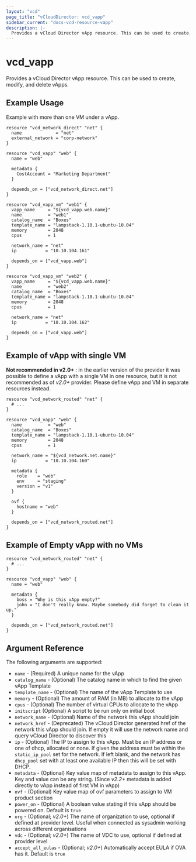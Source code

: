 ```yaml
---
layout: "vcd"
page_title: "vCloudDirector: vcd_vapp"
sidebar_current: "docs-vcd-resource-vapp"
description: |-
  Provides a vCloud Director vApp resource. This can be used to create, modify, and delete vApps.
---
```


# vcd\_vapp

Provides a vCloud Director vApp resource. This can be used to create,
modify, and delete vApps.

## Example Usage

Example with more than one VM under a vApp.

```hcl
resource "vcd_network_direct" "net" {
  name             = "net"
  external_network = "corp-network"
}

resource "vcd_vapp" "web" {
  name = "web"

  metadata {
    CostAccount = "Marketing Department"
  }

  depends_on = ["vcd_network_direct.net"]
}

resource "vcd_vapp_vm" "web1" {
  vapp_name     = "${vcd_vapp.web.name}"
  name          = "web1"
  catalog_name  = "Boxes"
  template_name = "lampstack-1.10.1-ubuntu-10.04"
  memory        = 2048
  cpus          = 1

  network_name = "net"
  ip           = "10.10.104.161"

  depends_on = ["vcd_vapp.web"]
}

resource "vcd_vapp_vm" "web2" {
  vapp_name     = "${vcd_vapp.web.name}"
  name          = "web2"
  catalog_name  = "Boxes"
  template_name = "lampstack-1.10.1-ubuntu-10.04"
  memory        = 2048
  cpus          = 1

  network_name = "net"
  ip           = "10.10.104.162"

  depends_on = ["vcd_vapp.web"]
}
```

## Example of vApp with single VM

**Not recommended in v2.0+** : in the earlier version of the provider it was possible to define a vApp with a single VM in one resource, but it is not recommended as of *v2.0+* provider. Please define vApp and VM in separate resources instead.

```hcl
resource "vcd_network_routed" "net" {
  # ...
}

resource "vcd_vapp" "web" {
  name          = "web"
  catalog_name  = "Boxes"
  template_name = "lampstack-1.10.1-ubuntu-10.04"
  memory        = 2048
  cpus          = 1

  network_name = "${vcd_network.net.name}"
  ip           = "10.10.104.160"

  metadata {
    role    = "web"
    env     = "staging"
    version = "v1"
  }

  ovf {
    hostname = "web"
  }

  depends_on = ["vcd_network_routed.net"]
}
```

## Example of Empty vApp with no VMs

```hcl
resource "vcd_network_routed" "net" {
  # ...
}

resource "vcd_vapp" "web" {
  name = "web"

  metadata {
    boss = "Why is this vApp empty?"
    john = "I don't really know. Maybe somebody did forget to clean it up."
  }

  depends_on = ["vcd_network_routed.net"]
}
```

## Argument Reference

The following arguments are supported:

* `name` - (Required) A unique name for the vApp
* `catalog_name` - (Optional) The catalog name in which to find the given vApp Template
* `template_name` - (Optional) The name of the vApp Template to use
* `memory` - (Optional) The amount of RAM (in MB) to allocate to the vApp
* `cpus` - (Optional) The number of virtual CPUs to allocate to the vApp
* `initscript` (Optional) A script to be run only on initial boot
* `network_name` - (Optional) Name of the network this vApp should join
* `network_href` - (Deprecated) The vCloud Director generated href of the network this vApp
  should join. If empty it will use the network name and query vCloud Director to discover
  this
* `ip` - (Optional) The IP to assign to this vApp. Must be an IP address or
  one of dhcp, allocated or none. If given the address must be within the
  `static_ip_pool` set for the network. If left blank, and the network has
  `dhcp_pool` set with at least one available IP then this will be set with
  DHCP.
* `metadata` - (Optional) Key value map of metadata to assign to this vApp. Key and value can be any string. (Since *v2.2+* metadata is added directly to vApp instead of first VM in vApp)
* `ovf` - (Optional) Key value map of ovf parameters to assign to VM product section
* `power_on` - (Optional) A boolean value stating if this vApp should be powered on. Default is `true`
* `org` - (Optional; *v2.0+*) The name of organization to use, optional if defined at provider level. Useful when connected as sysadmin working across different organisations
* `vdc` - (Optional; *v2.0+*) The name of VDC to use, optional if defined at provider level
* `accept_all_eulas` - (Optional; *v2.0+*) Automatically accept EULA if OVA has it. Default is `true`
